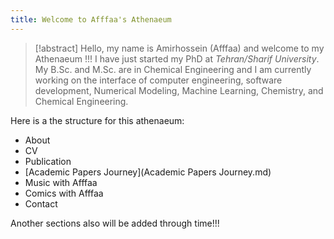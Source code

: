 ```yaml
---
title: Welcome to Afffaa's Athenaeum
---
```


> [!abstract]
> Hello, my name is Amirhossein (Afffaa) and welcome to my Athenaeum !!!
> I have just started my PhD at _Tehran/Sharif University_. My B.Sc. and M.Sc. are in Chemical Engineering and I am currently working on the interface of computer engineering, software development, Numerical Modeling, Machine Learning, Chemistry, and Chemical Engineering.



Here is a the structure for this athenaeum:
- About
- CV
- Publication
- [Academic Papers Journey](Academic Papers Journey.md)
- Music with Afffaa
- Comics with Afffaa
- Contact

Another sections also will be added through time!!!
